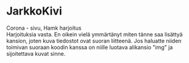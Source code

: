 # JarkkoKivi
Corona - sivu, Hamk harjoitus <br>
Harjoituksia vasta. En oikein vielä ymmärtänyt miten tänne saa lisättyä kansion, joten kuva tiedostot ovat suoran liitteenä. Jos haluatte niiden toimivan suoraan koodin kanssa on niille luotava alikansio "img" ja sijoitettava kuvat sinne.
